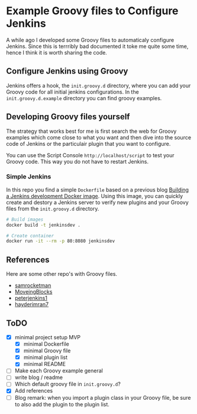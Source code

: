 # Example Groovy files to Configure Jenkins

A while ago I developed some Groovy files to automaticaly configure Jenkins. Since this is terrribly bad documented it toke me quite some time, hence I think it is worth sharing the code.

## Configure Jenkins using Groovy

Jenkins offers a hook, the `init.groovy.d` directory, where you can add your Groovy code for all initial jenkins configurations. In the `init.groovy.d.example` directory you can find groovy examples.

## Developing Groovy files yourself

The strategy that works best for me is first search the web for Groovy examples which come close to what you want and then dive into the source code of Jenkins or the particulair plugin that you want to configure.

You can use the Script Console `http://localhost/script` to test your Groovy code. This way you do not have to restart Jenkins.

### Simple Jenkins

In this repo you find a simple `Dockerfile` based on a previous blog [Building a Jenkins development Docker image](https://github.com/cinqict/jenkinsdev). Using this image, you can quickly create and destory a Jenkins server to verify new plugins and your Groovy files from the `init.groovy.d` directory.

```bash
# Build images
docker build -t jenkinsdev .

# Create container
docker run -it --rm -p 80:8080 jenkinsdev
```

## References

Here are some other repo's with Groovy files.

- [samrocketman](https://github.com/samrocketman/jenkins-bootstrap-shared/tree/master/scripts)
- [MoveingBlocks](https://github.com/MovingBlocks/GroovyJenkins/tree/master/src/main/groovy)
- [peterjenkins1](https://github.com/peterjenkins1/jenkins-scripts)
- [hayderimran7](https://github.com/hayderimran7/useful-jenkins-groovy-init-scripts)

## ToDO

- [x] minimal project setup MVP
  - [x] minimal Dockerfile
  - [x] minimal Groovy file
  - [x] minimal plugin list
  - [x] minimal README
- [ ] Make each Groovy example general
- [ ] write blog / readme
- [ ] Which default groovy file in `init.groovy.d`?
- [x] Add references
- [ ] Blog remark: when you import a plugin class in your Groovy file, be sure to also add the plugin to the plugin list.